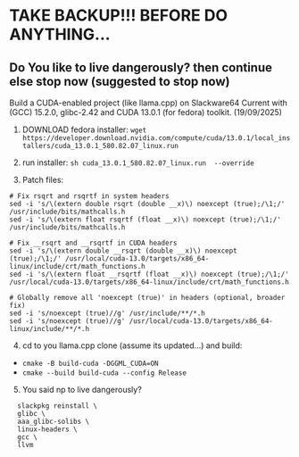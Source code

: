 # TAKE BACKUP!!! BEFORE DO ANYTHING...
## Do You like to live dangerously? then continue else stop now **(suggested to stop now)**

Build a CUDA-enabled project (like llama.cpp) on Slackware64 Current with (GCC) 15.2.0, glibc-2.42 and CUDA 13.0.1 (for fedora) toolkit. (19/09/2025)

1. DOWNLOAD fedora installer: `wget https://developer.download.nvidia.com/compute/cuda/13.0.1/local_installers/cuda_13.0.1_580.82.07_linux.run`

2. run installer: `sh cuda_13.0.1_580.82.07_linux.run  --override`

3. Patch files:
```
# Fix rsqrt and rsqrtf in system headers
sed -i 's/\(extern double rsqrt (double __x)\) noexcept (true);/\1;/' /usr/include/bits/mathcalls.h
sed -i 's/\(extern float rsqrtf (float __x)\) noexcept (true);/\1;/' /usr/include/bits/mathcalls.h

# Fix __rsqrt and __rsqrtf in CUDA headers
sed -i 's/\(extern double __rsqrt (double __x)\) noexcept (true);/\1;/' /usr/local/cuda-13.0/targets/x86_64-linux/include/crt/math_functions.h
sed -i 's/\(extern float __rsqrtf (float __x)\) noexcept (true);/\1;/' /usr/local/cuda-13.0/targets/x86_64-linux/include/crt/math_functions.h

# Globally remove all 'noexcept (true)' in headers (optional, broader fix)
sed -i 's/noexcept (true)//g' /usr/include/**/*.h
sed -i 's/noexcept (true)//g' /usr/local/cuda-13.0/targets/x86_64-linux/include/**/*.h
```

4. cd to you llama.cpp clone (assume its updated...) and build:
 - `cmake -B build-cuda -DGGML_CUDA=ON`
 - `cmake --build build-cuda --config Release`

 5. You said np to live dangerously?
    
```
  slackpkg reinstall \
  glibc \
  aaa_glibc-solibs \
  linux-headers \
  gcc \
  llvm
  ```
